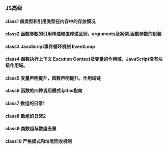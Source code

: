 ### JS高级

#### class1 值类型和引用类型在内存中的存放情况
#### class2 函数参数的引用传递和值传递区别，arguments及案例,函数参数的封装
#### class3 JavaScript事件循环机制 EventLoop
#### class4 函数执行上下文 Excution Context及变量的作用域、JavaScript没有块级作用域。
#### class5 变量声明提升，函数声明提升。作用域链
#### class6 函数的四种调用模式与this指向
#### class7 数组的日常1
#### class8 数组的日常2
#### class9 类数组与数组去重
#### class10 严格模式和垃圾回收机制